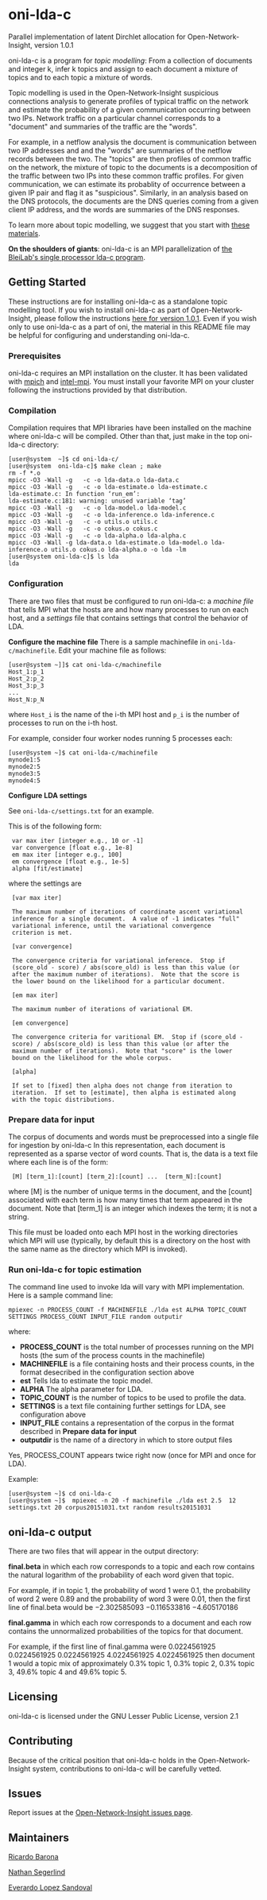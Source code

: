 # oni-lda-c

Parallel implementation of latent Dirchlet allocation for Open-Network-Insight, version 1.0.1

oni-lda-c is a program for *topic modelling*:  From a collection of documents and integer k, infer k topics and assign to each document a mixture of topics and to each topic a mixture of words. 

Topic modelling is used in the Open-Network-Insight suspicious connections analysis to generate profiles of typical traffic on the network and estimate
the probability of a given communication occurring between two IPs.  Network traffic on a particular channel corresponds to a "document" and
summaries of the traffic are the "words". 

For example, in a netflow analysis the document is communication between two IP addresses and
and the "words" are summaries of the netflow records between the two. The
"topics" are then profiles of common traffic on the network, the mixture of topic to the documents
is a decomposition of the traffic between two IPs into these common traffic profiles.  For given communication, we can estimate its probablity of occurrence between a given IP pair and flag it as "suspicious".  Similarly, in an analysis based on the DNS protocols, the documents are the DNS queries
coming from a given client IP address, and the words are summaries of the DNS responses.


To learn more about topic modelling, we suggest that you start with [these materials](https://www.cs.princeton.edu/~blei/topicmodeling.html).

**On the shoulders of giants**: oni-lda-c is an MPI parallelization of [the BleiLab's single processor lda-c program](https://github.com/blei-lab/lda-c).

## Getting Started

These instructions are for installing oni-lda-c as a standalone topic modelling tool. If you wish to install oni-lda-c as part of Open-Network-Insight, please follow the instructions [here for version 1.0.1](https://github.com/Open-Network-Insight/open-network-insight/wiki). 
Even if you wish only to use oni-lda-c as a part of oni, the material in this README file may be helpful for configuring and understanding oni-lda-c.

### Prerequisites

oni-lda-c requires an MPI installation on the cluster. It has been validated with [mpich](http://www.mpich.org/) and [intel-mpi](https://software.intel.com/en-us/intel-mpi-library). You must install your favorite MPI on your cluster following the instructions provided by that
distribution.

### Compilation

Compilation requires that MPI libraries have been installed on the machine where oni-lda-c will be compiled. Other than that, just make in the top oni-lda-c directory:
```
[user@system  ~]$ cd oni-lda-c/
[user@system  oni-lda-c]$ make clean ; make
rm -f *.o
mpicc -O3 -Wall -g   -c -o lda-data.o lda-data.c
mpicc -O3 -Wall -g   -c -o lda-estimate.o lda-estimate.c
lda-estimate.c: In function ‘run_em’:
lda-estimate.c:181: warning: unused variable ‘tag’
mpicc -O3 -Wall -g   -c -o lda-model.o lda-model.c
mpicc -O3 -Wall -g   -c -o lda-inference.o lda-inference.c
mpicc -O3 -Wall -g   -c -o utils.o utils.c
mpicc -O3 -Wall -g   -c -o cokus.o cokus.c
mpicc -O3 -Wall -g   -c -o lda-alpha.o lda-alpha.c
mpicc -O3 -Wall -g lda-data.o lda-estimate.o lda-model.o lda-inference.o utils.o cokus.o lda-alpha.o -o lda -lm
[user@system oni-lda-c]$ ls lda
lda
```
###  Configuration

There are two files that must be configured to run oni-lda-c: a *machine file* that tells MPI what the hosts are and how many processes to run on each host,
and a *settings* file that contains settings that control the behavior of LDA.

**Configure the machine file** 
There is a sample machinefile in `oni-lda-c/machinefile`. Edit your machine file as follows:
```
[user@system ~]]$ cat oni-lda-c/machinefile 
Host_1:p_1
Host_2:p_2
Host_3:p_3
...
Host_N:p_N 
```

where ```Host_i``` is the name of  the i-th MPI host and `p_i` is the number of processes to run on the i-th host.  

For example, consider four worker nodes running 5 processes each:
```
[user@system ~]$ cat oni-lda-c/machinefile 
mynode1:5
mynode2:5
mynode3:5
mynode4:5 
```

**Configure LDA settings** 

See `oni-lda-c/settings.txt` for an example.

This is of the following form:

     var max iter [integer e.g., 10 or -1]
     var convergence [float e.g., 1e-8]
     em max iter [integer e.g., 100]
     em convergence [float e.g., 1e-5]
     alpha [fit/estimate]

where the settings are

     [var max iter]

     The maximum number of iterations of coordinate ascent variational
     inference for a single document.  A value of -1 indicates "full"
     variational inference, until the variational convergence
     criterion is met.

     [var convergence]

     The convergence criteria for variational inference.  Stop if
     (score_old - score) / abs(score_old) is less than this value (or
     after the maximum number of iterations).  Note that the score is
     the lower bound on the likelihood for a particular document.

     [em max iter]

     The maximum number of iterations of variational EM.

     [em convergence]

     The convergence criteria for varitional EM.  Stop if (score_old -
     score) / abs(score_old) is less than this value (or after the
     maximum number of iterations).  Note that "score" is the lower
     bound on the likelihood for the whole corpus.

     [alpha]

     If set to [fixed] then alpha does not change from iteration to
     iteration.  If set to [estimate], then alpha is estimated along
     with the topic distributions.
     
### Prepare data for input 

The corpus of documents and words must be preprocessed into a single file for ingestion by oni-lda-c
In this representation, each document is represented as a sparse vector of word
counts. That is, the data is a text file where each line is of the form:

     [M] [term_1]:[count] [term_2]:[count] ...  [term_N]:[count]

where [M] is the number of unique terms in the document, and the
[count] associated with each term is how many times that term appeared
in the document.  Note that [term_1] is an integer which indexes the
term; it is not a string.

This file must be loaded onto each MPI host in the working directories which MPI will use (typically, by default this
is a directory on the host with the same name as the directory which MPI is invoked).

### Run oni-lda-c for topic estimation

The command line used to invoke lda will vary with MPI implementation. Here is a sample command line:

```
mpiexec -n PROCESS_COUNT -f MACHINEFILE ./lda est ALPHA TOPIC_COUNT SETTINGS PROCESS_COUNT INPUT_FILE random outputir
```

where:

- **PROCESS_COUNT** is the total number of processes running on the MPI hosts (the sum of the process counts in the machinefile)
- **MACHINEFILE** is a file containing hosts and their process counts, in the format desecribed in the configuration section above
- **est** Tells lda to estimate the topic model.
- **ALPHA** The alpha parameter for LDA.
- **TOPIC_COUNT** is the number of topics to be used to profile the data.
- **SETTINGS** is a text file containing further settings for LDA, see configuration above
- **INPUT_FILE** contains a representation of the corpus in the format described in **Prepare data for input**
- **outputdir** is the name of a directory in which to store output files

Yes, PROCESS_COUNT appears twice right now (once for MPI and once for LDA).

Example:
```
[user@system ~]$ cd oni-lda-c 
[user@system ~]$  mpiexec -n 20 -f machinefile ./lda est 2.5  12 settings.txt 20 corpus20151031.txt random results20151031
```


## oni-lda-c output


There are two files that will appear in the output directory:

**final.beta** in which each row corresponds to a topic and each row contains the natural logarithm of the probability of each word given that topic.

For example,  if in topic 1, the probability of word 1 were 0.1, the probability of word 2 were 0.89 and the probability of word 3 were 0.01,
then the first line of final.beta would be  −2.302585093 −0.116533816 −4.605170186

**final.gamma** in which each row corresponds to a document and each row contains the unnormalized probabilities of the topics for that document.

For example, if the first line of final.gamma were
0.0224561925 0.0224561925 0.0224561925 4.0224561925 4.0224561925
then document 1 would a topic mix of approximately 0.3% topic 1, 0.3% topic 2, 0.3% topic 3, 49.6% topic 4 and 49.6% topic 5.


## Licensing

oni-lda-c is licensed under the GNU Lesser Public License, version 2.1

## Contributing

Because of the critical position that oni-lda-c holds in the Open-Network-Insight system, contributions to oni-lda-c will be carefully vetted.

## Issues

Report issues at the [Open-Network-Insight issues page](https://github.com/Open-Network-Insight/open-network-insight/issues).

## Maintainers


[Ricardo Barona](https://github.com/rabarona)

[Nathan Segerlind](https://github.com/NathanSegerlind)

[Everardo Lopez Sandoval](https://github.com/EverLoSa)

